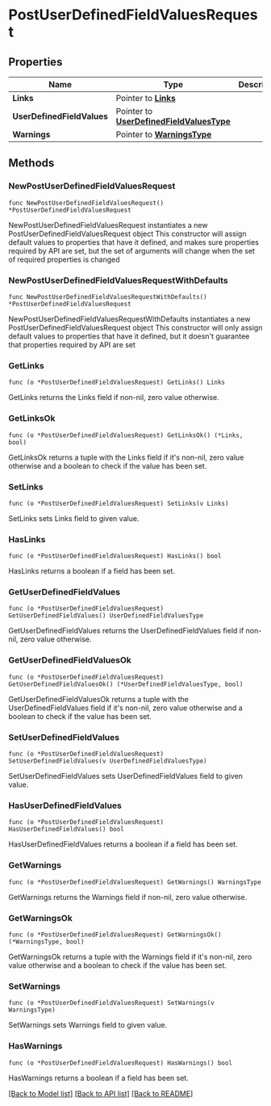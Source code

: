 # PostUserDefinedFieldValuesRequest

## Properties

Name | Type | Description | Notes
------------ | ------------- | ------------- | -------------
**Links** | Pointer to [**Links**](Links.md) |  | [optional] 
**UserDefinedFieldValues** | Pointer to [**UserDefinedFieldValuesType**](UserDefinedFieldValuesType.md) |  | [optional] 
**Warnings** | Pointer to [**WarningsType**](WarningsType.md) |  | [optional] 

## Methods

### NewPostUserDefinedFieldValuesRequest

`func NewPostUserDefinedFieldValuesRequest() *PostUserDefinedFieldValuesRequest`

NewPostUserDefinedFieldValuesRequest instantiates a new PostUserDefinedFieldValuesRequest object
This constructor will assign default values to properties that have it defined,
and makes sure properties required by API are set, but the set of arguments
will change when the set of required properties is changed

### NewPostUserDefinedFieldValuesRequestWithDefaults

`func NewPostUserDefinedFieldValuesRequestWithDefaults() *PostUserDefinedFieldValuesRequest`

NewPostUserDefinedFieldValuesRequestWithDefaults instantiates a new PostUserDefinedFieldValuesRequest object
This constructor will only assign default values to properties that have it defined,
but it doesn't guarantee that properties required by API are set

### GetLinks

`func (o *PostUserDefinedFieldValuesRequest) GetLinks() Links`

GetLinks returns the Links field if non-nil, zero value otherwise.

### GetLinksOk

`func (o *PostUserDefinedFieldValuesRequest) GetLinksOk() (*Links, bool)`

GetLinksOk returns a tuple with the Links field if it's non-nil, zero value otherwise
and a boolean to check if the value has been set.

### SetLinks

`func (o *PostUserDefinedFieldValuesRequest) SetLinks(v Links)`

SetLinks sets Links field to given value.

### HasLinks

`func (o *PostUserDefinedFieldValuesRequest) HasLinks() bool`

HasLinks returns a boolean if a field has been set.

### GetUserDefinedFieldValues

`func (o *PostUserDefinedFieldValuesRequest) GetUserDefinedFieldValues() UserDefinedFieldValuesType`

GetUserDefinedFieldValues returns the UserDefinedFieldValues field if non-nil, zero value otherwise.

### GetUserDefinedFieldValuesOk

`func (o *PostUserDefinedFieldValuesRequest) GetUserDefinedFieldValuesOk() (*UserDefinedFieldValuesType, bool)`

GetUserDefinedFieldValuesOk returns a tuple with the UserDefinedFieldValues field if it's non-nil, zero value otherwise
and a boolean to check if the value has been set.

### SetUserDefinedFieldValues

`func (o *PostUserDefinedFieldValuesRequest) SetUserDefinedFieldValues(v UserDefinedFieldValuesType)`

SetUserDefinedFieldValues sets UserDefinedFieldValues field to given value.

### HasUserDefinedFieldValues

`func (o *PostUserDefinedFieldValuesRequest) HasUserDefinedFieldValues() bool`

HasUserDefinedFieldValues returns a boolean if a field has been set.

### GetWarnings

`func (o *PostUserDefinedFieldValuesRequest) GetWarnings() WarningsType`

GetWarnings returns the Warnings field if non-nil, zero value otherwise.

### GetWarningsOk

`func (o *PostUserDefinedFieldValuesRequest) GetWarningsOk() (*WarningsType, bool)`

GetWarningsOk returns a tuple with the Warnings field if it's non-nil, zero value otherwise
and a boolean to check if the value has been set.

### SetWarnings

`func (o *PostUserDefinedFieldValuesRequest) SetWarnings(v WarningsType)`

SetWarnings sets Warnings field to given value.

### HasWarnings

`func (o *PostUserDefinedFieldValuesRequest) HasWarnings() bool`

HasWarnings returns a boolean if a field has been set.


[[Back to Model list]](../README.md#documentation-for-models) [[Back to API list]](../README.md#documentation-for-api-endpoints) [[Back to README]](../README.md)


